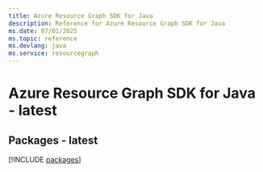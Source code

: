 ```yaml
---
title: Azure Resource Graph SDK for Java
description: Reference for Azure Resource Graph SDK for Java
ms.date: 07/01/2025
ms.topic: reference
ms.devlang: java
ms.service: resourcegraph
---
```

# Azure Resource Graph SDK for Java - latest
## Packages - latest
[!INCLUDE [packages](resource-graph-index.md)]